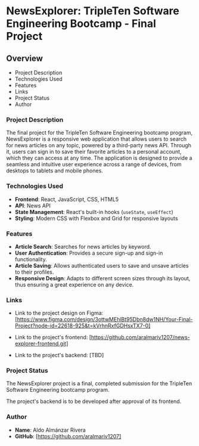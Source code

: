 # NewsExplorer: TripleTen Software Engineering Bootcamp - Final Project

## Overview

- Project Description
- Technologies Used
- Features
- Links
- Project Status
- Author

### Project Description

The final project for the TripleTen Software Engineering bootcamp program, NewsExplorer is a responsive web application that allows users to search for news articles on any topic, powered by a third-party news API. Through it, users can sign in to save their favorite articles to a personal account, which they can access at any time. The application is designed to provide a seamless and intuitive user experience across a range of devices, from desktops to tablets and mobile phones.

### Technologies Used

- **Frontend**: React, JavaScript, CSS, HTML5
- **API**: News API
- **State Management**: React's built-in hooks (`useState`, `useEffect`)
- **Styling**: Modern CSS with Flexbox and Grid for responsive layouts

### Features

- **Article Search**: Searches for news articles by keyword.
- **User Authentication**: Provides a secure sign-up and sign-in functionality.
- **Article Saving**: Allows authenticated users to save and unsave articles to their profiles.
- **Responsive Design**: Adapts to different screen sizes through its layout, thus ensuring a great experience on any device.


### Links

- Link to the project design on Figma: [https://www.figma.com/design/3ottwMEhlBt95Dbn8dw1NH/Your-Final-Project?node-id=22618-925&t=kVrhnRxfGDHsxTX7-0]

- Link to the project's frontend: [https://github.com/aralmariv1207/news-explorer-frontend.git]

- Link to the project's backend: [TBD]


### Project Status

The NewsExplorer project is a final, completed submission for the TripleTen Software Engineering bootcamp program.

The project's backend is to be developed after approval of its frontend.


### Author

- **Name**: Aldo Almánzar Rivera
- **GitHub**: [https://github.com/aralmariv1207]
